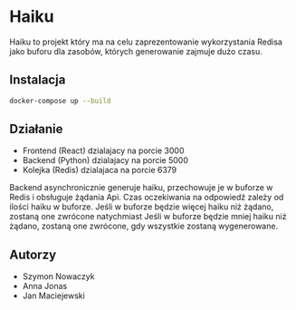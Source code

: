 # Haiku

Haiku to projekt który ma na celu zaprezentowanie wykorzystania Redisa jako buforu dla zasobów, których generowanie zajmuje dużo czasu.

## Instalacja

```bash
docker-compose up --build
```

## Działanie

* Frontend (React) dzialajacy na porcie 3000
* Backend (Python) dzialajacy na porcie 5000
* Kolejka (Redis) dzialajaca na porcie 6379

Backend asynchronicznie generuje haiku, przechowuje je w buforze w Redis i obsługuje żądania Api.
Czas oczekiwania na odpowiedź zależy od ilości haiku w buforze.
Jeśli w buforze będzie więcej haiku niż żądano, zostaną one zwrócone natychmiast
Jeśli w buforze będzie mniej haiku niż żądano, zostaną one zwrócone, gdy wszystkie zostaną wygenerowane.

## Autorzy

* Szymon Nowaczyk
* Anna Jonas
* Jan Maciejewski
